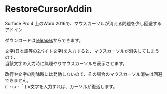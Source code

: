 # RestoreCursorAddin
Surface Pro 4 上のWord 2016で、マウスカーソルが消える問題を少し回避するアドイン  


ダウンロードは[releases](https://github.com/t-miyake/RestoreCursorAddin/releases)からできます。

文字(日本語等の2バイト文字)を入力すると、マウスカーソルが消失してしまうので、  
当該文字の入力時に無理やりマウスカーソルを表示させます。  

改行や文字の削除時には発動しないので、その場合のマウスカーソル消失は回避できません。  
(´・ω・｀)
※文字を入力すれば、カーソルが復活します。
